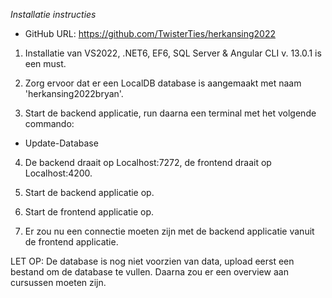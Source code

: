 *Installatie instructies*

* GitHub URL: https://github.com/TwisterTies/herkansing2022

1. Installatie van VS2022, .NET6, EF6, SQL Server & Angular CLI v. 13.0.1 is een must.

2. Zorg ervoor dat er een LocalDB database is aangemaakt met naam 'herkansing2022bryan'.

3. Start de backend applicatie, run daarna een terminal met het volgende commando:
 - Update-Database

4. De backend draait op Localhost:7272, de frontend draait op Localhost:4200.

5. Start de backend applicatie op.

6. Start de frontend applicatie op.

7. Er zou nu een connectie moeten zijn met de backend applicatie vanuit de frontend applicatie.

LET OP: De database is nog niet voorzien van data, upload eerst een bestand om de database te vullen. Daarna zou er een overview aan cursussen moeten zijn.
